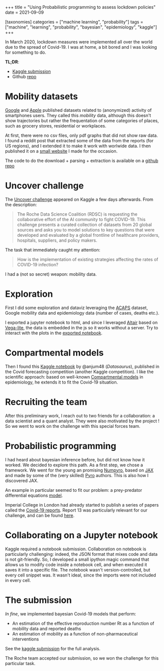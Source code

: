 +++
title = "Using Probabilistic programming to assess lockdown policies"
date = 2021-09-09

[taxonomies]
categories = ["machine learning", "probability"]
tags = ["machine", "learning", "probability", "bayesian", "epidemiology", "kaggle"]
+++

In March 2020, lockdown measures were implemented all over the world due to the spread of Covid-19. I was at home, a bit bored and I was looking for something to do.

__TL;DR__: 
- [Kaggle submission](https://www.kaggle.com/achyrogue/impact-of-interventions-through-mobility-data)
- Github [repo](https://github.com/horaceg/uncover)

# Mobility datasets

[Google](https://www.google.com/covid19/mobility/) and [Apple](https://covid19.apple.com/mobility) published datasets related to (anonymized) activity of smartphones users. They called this _mobility_ data, although this doesn't show trajectories but rather the frequentation of some categories of places, such as grocery stores, residential or workplaces.

At first, there were no csv files, only pdf graphs that did not show raw data. I found a reddit post that extracted some of the data from the reports (for US regions), and I extended it to make it work with worlwide data. I then published it on a [small website](https://covid19-analysis.netlify.app/posts/mobility/) I made for the occasion.

The code to do the download + parsing + extraction is available on a [github repo](https://github.com/horaceg/covid19-analysis/tree/master/mobility)

# Uncover challenge

The [Uncover challenge](https://www.kaggle.com/roche-data-science-coalition/uncover) appeared on Kaggle a few days afterwards. From the description:

> The Roche Data Science Coalition (RDSC) is requesting the collaborative effort of the AI community to fight COVID-19. This challenge presents a curated collection of datasets from 20 global sources and asks you to model solutions to key questions that were developed and evaluated by a global frontline of healthcare providers, hospitals, suppliers, and policy makers. 

The task that immediately caught my attention:

> How is the implementation of existing strategies affecting the rates of COVID-19 infection?

I had a (not so secret) weapon: mobility data.

# Exploration

First I did some exploration and dataviz leveraging the [ACAPS](https://www.acaps.org/covid-19-government-measures-dataset) dataset, Google mobility data and epidemiology data (number of cases, deaths etc.).

I exported a jupyter notebook to html, and since I leveraged [Altair](https://altair-viz.github.io/) based on [Vega-lite](https://vega.github.io/vega-lite/), the data is embedded in the js so it works without a server. Try to interact with the plots in the [exported notebook](/measures_and_rate_explo.html).


# Compartmental models

Then I found this [Kaggle notebook](https://www.kaggle.com/anjum48/seir-hcd-model) by @anjum48 (_Datasaurus_), published in the Covid forecasting competition (another Kaggle competition). I like the scientific approach: based on well-known [Compartmental models](https://en.wikipedia.org/wiki/Compartmental_models_in_epidemiology#The_SEIR_model) in epidemiology, he extends it to fit the Covid-19 situation.


# Recruiting the team

After this preliminary work, I reach out to two friends for a collaboration: a data scientist and a quant analyst. They were also motivated by the project ! So we went to work on the challenge with this special forces team.

# Probabilistic programming

I had heard about bayesian inference before, but did not know how it worked. We decided to explore this path. As a first step, we chose a framework. We went for the young an promising [Numpyro](http://num.pyro.ai/en/stable/getting_started.html), based on [JAX](https://github.com/google/jax/) and made by some of the (very skilled) [Pyro](https://pyro.ai/) authors. This is also how I discovered JAX.

An example in particular seemed to fit our problem: a prey-predator differential equations [model](http://num.pyro.ai/en/stable/examples/ode.html).

Imperial College in London had already started to publish a series of papers called the [Covid-19 reports](https://www.imperial.ac.uk/mrc-global-infectious-disease-analysis/covid-19/covid-19-reports/). Report 13 was particularly relevant for our challenge, and can be found [here](https://www.imperial.ac.uk/mrc-global-infectious-disease-analysis/covid-19/report-13-europe-npi-impact/).

# Collaborating on a Jupyter notebook

Kaggle required a notebook submission. Collaboration on notebook is particularly challenging: indeed, the JSON format that mixes code and data is not git-friendly. So, I developed a small ipython magic command that allows us to modify code inside a notebook cell, and when executed it saves it into a specific file. The notebook wasn't version-controlled, but every cell snippet was. It wasn't ideal, since the imports were not included in every cell.

# The submission

_In fine_, we implemented bayesian Covid-19 models that perform:
- An estimation of the effective reproduction number Rt as a function of mobility data and reported deaths
- An estimation of mobility as a function of non-pharmaceutical interventions

See the [kaggle submission](https://www.kaggle.com/achyrogue/impact-of-interventions-through-mobility-data) for the full analysis.

The Roche team accepted our submission, so we won the challenge for this particular task.
